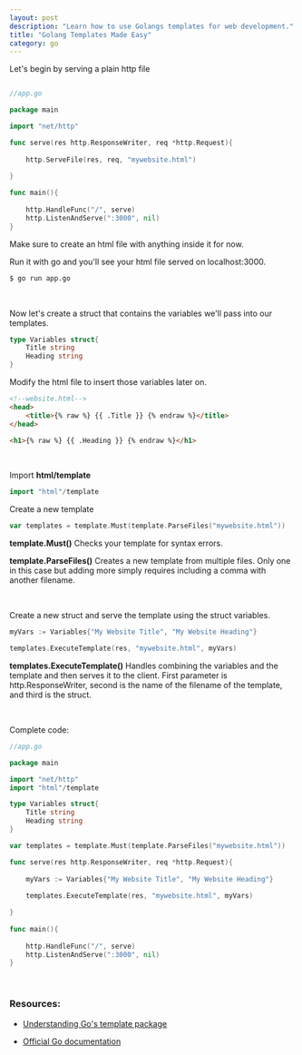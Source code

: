 ```yaml
---
layout: post
description: "Learn how to use Golangs templates for web development."
title: "Golang Templates Made Easy"
category: go
---
```


Let's begin by serving a plain http file

```go

//app.go

package main

import "net/http"

func serve(res http.ResponseWriter, req *http.Request){
	 
	http.ServeFile(res, req, "mywebsite.html")

}
			
func main(){
	
	http.HandleFunc("/", serve)
	http.ListenAndServe(":3000", nil)
}
```

Make sure to create an html file with anything inside it for now.

Run it with go and you'll see your html file served on localhost:3000.

```bash
$ go run app.go
```

<br>

Now let's create a struct that contains the variables we'll pass into our templates.

```go
type Variables struct{
	Title string
	Heading string
}
```

Modify the html file to insert those variables later on.


```html
<!--website.html-->
<head>
	<title>{% raw %} {{ .Title }} {% endraw %}</title>
</head>

<h1>{% raw %} {{ .Heading }} {% endraw %}</h1>
```

<br>

Import **html/template**

```go
import "html"/template
```

Create a new template 

```go
var templates = template.Must(template.ParseFiles("mywebsite.html"))
```

**template.Must()** Checks your template for syntax errors. 

**template.ParseFiles()** Creates a new template from multiple files. Only one in this case but adding more simply requires including a comma with another filename.

<br>

Create a new struct and serve the template using the struct variables.

```go
myVars := Variables{"My Website Title", "My Website Heading"}

templates.ExecuteTemplate(res, "mywebsite.html", myVars)
```
**templates.ExecuteTemplate()** Handles combining the variables and the template and then serves it to the client. First parameter is http.ResponseWriter, second is the name of the filename of the template, and third is the struct. 

<br>

Complete code: 

```go
//app.go

package main

import "net/http"
import "html"/template

type Variables struct{
	Title string
	Heading string
}

var templates = template.Must(template.ParseFiles("mywebsite.html"))

func serve(res http.ResponseWriter, req *http.Request){
	 
	myVars := Variables{"My Website Title", "My Website Heading"}
	
	templates.ExecuteTemplate(res, "mywebsite.html", myVars)

}
			
func main(){
	
	http.HandleFunc("/", serve)
	http.ListenAndServe(":3000", nil)
}

```

<br>

### Resources:

* [Understanding Go's template package](https://medium.com/@IndianGuru/understanding-go-s-template-package-c5307758fab0#.sseham6e0) 

* [Official Go documentation](https://golang.org/pkg/html/template/)





